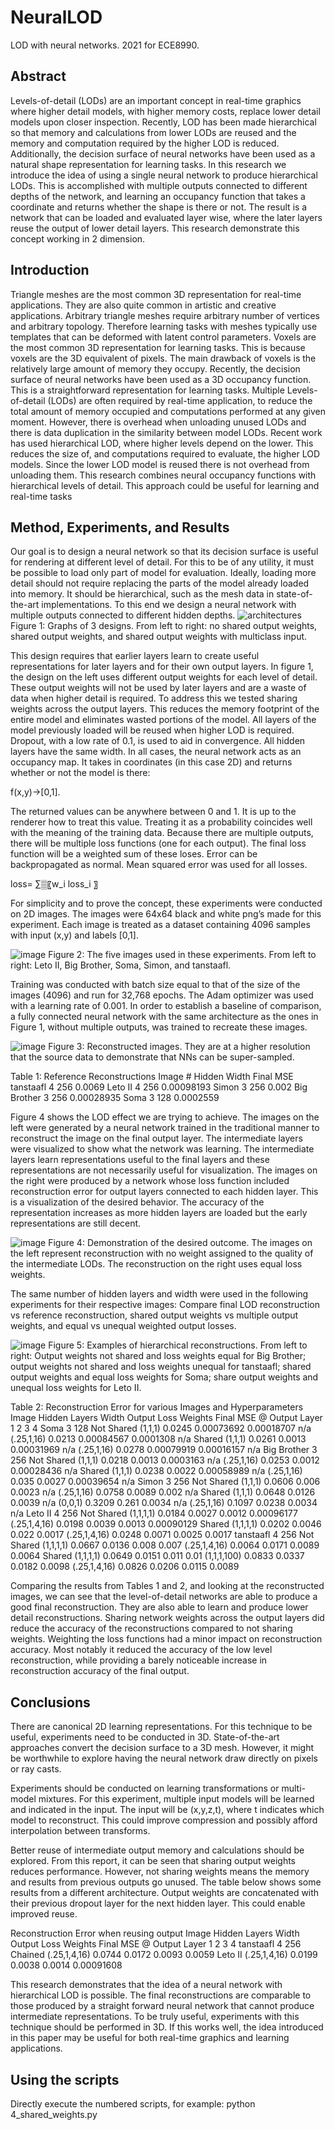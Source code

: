 # NeuralLOD
LOD with neural networks. 2021 for ECE8990.

## Abstract
Levels-of-detail (LODs) are an important concept in real-time graphics where higher detail models, with
higher memory costs, replace lower detail models upon closer inspection. Recently, LOD has been made
hierarchical so that memory and calculations from lower LODs are reused and the memory and
computation required by the higher LOD is reduced. Additionally, the decision surface of neural
networks have been used as a natural shape representation for learning tasks. In this research we
introduce the idea of using a single neural network to produce hierarchical LODs. This is accomplished
with multiple outputs connected to different depths of the network, and learning an occupancy function
that takes a coordinate and returns whether the shape is there or not. The result is a network that can
be loaded and evaluated layer wise, where the later layers reuse the output of lower detail layers. This
research demonstrate this concept working in 2 dimension.

## Introduction
Triangle meshes are the most common 3D representation for real-time applications. They are
also quite common in artistic and creative applications. Arbitrary triangle meshes require arbitrary
number of vertices and arbitrary topology. Therefore learning tasks with meshes typically use templates
that can be deformed with latent control parameters. Voxels are the most common 3D representation
for learning tasks. This is because voxels are the 3D equivalent of pixels. The main drawback of voxels is
the relatively large amount of memory they occupy. Recently, the decision surface of neural networks
have been used as a 3D occupancy function. This is a straightforward representation for learning
tasks.
Multiple Levels-of-detail (LODs) are often required by real-time application, to reduce the total
amount of memory occupied and computations performed at any given moment. However, there is
overhead when unloading unused LODs and there is data duplication in the similarity between model
LODs. Recent work has used hierarchical LOD, where higher levels depend on the lower. This
reduces the size of, and computations required to evaluate, the higher LOD models. Since the lower
LOD model is reused there is not overhead from unloading them. This research combines neural
occupancy functions with hierarchical levels of detail. This approach could be useful for learning and
real-time tasks

## Method, Experiments, and Results
Our goal is to design a neural network so that its decision surface is useful for rendering at
different level of detail. For this to be of any utility, it must be possible to load only part of model for
evaluation. Ideally, loading more detail should not require replacing the parts of the model already
loaded into memory. It should be hierarchical, such as the mesh data in state-of-the-art implementations. To this end we design a
neural network with multiple outputs connected to different hidden depths.
![architectures](https://user-images.githubusercontent.com/56926839/161315054-0b202e66-cd93-49ba-9bce-7bb7f685f529.png)
Figure 1: Graphs of 3 designs. From left to right: no shared output weights, shared output weights, and shared output weights
with multiclass input.

This design requires that earlier layers learn to create useful representations for later layers and
for their own output layers. In figure 1, the design on the left uses different output weights for each
level of detail. These output weights will not be used by later layers and are a waste of data when
higher detail is required.
To address this we tested sharing weights across the output layers. This reduces the memory
footprint of the entire model and eliminates wasted portions of the model. All layers of the model
previously loaded will be reused when higher LOD is required.
Dropout, with a low rate of 0.1, is used to aid in convergence. All hidden layers have the same
width. In all cases, the neural network acts as an occupancy map. It takes in coordinates (in this case
2D) and returns whether or not the model is there:

f(x,y)→[0,1].

The returned values can be anywhere between 0 and 1. It is up to the renderer how to treat this
value. Treating it as a probability coincides well with the meaning of the training data.
Because there are multiple outputs, there will be multiple loss functions (one for each output).
The final loss function will be a weighted sum of these loses. Error can be backpropagated as normal.
Mean squared error was used for all losses.

loss= ∑▒〖w_i loss_i 〗

For simplicity and to prove the concept, these experiments were conducted on 2D images.  The images were 64x64 black and white png’s made for this experiment.  Each image is treated as a dataset containing 4096 samples with input (x,y) and labels [0,1].

![image](https://user-images.githubusercontent.com/56926839/161315572-8520b325-f457-4838-88e5-3b74240bdbab.png)
Figure 2:  The five images used in these experiments.  From left to right:  Leto II, Big Brother, Soma, Simon, and tanstaafl.

Training was conducted with batch size equal to that of the size of the images (4096) and run for 32,768 epochs.  The Adam optimizer was used with a learning rate of 0.001.  In order to establish a baseline of comparison, a fully connected neural network with the same architecture as the ones in Figure 1, without multiple outputs, was trained to recreate these images.

![image](https://user-images.githubusercontent.com/56926839/161315649-6ffc2476-d4dd-4990-927f-2e5aca5cb862.png)
Figure 3:  Reconstructed images.  They are at a higher resolution that the source data to demonstrate that NNs can be super-sampled.

Table 1: Reference Reconstructions
Image	#   Hidden	Width	  Final MSE
tanstaafl	  4	    256	    0.0069
Leto II	    4	    256	    0.00098193
Simon	      3	    256	    0.002
Big Brother	3	    256	    0.00028935
Soma	      3	    128	    0.0002559

Figure 4 shows the LOD effect we are trying to achieve.  The images on the left were generated by a neural network trained in the traditional manner to reconstruct the image on the final output layer.  The intermediate layers were visualized to show what the network was learning.  The intermediate layers learn representations useful to the final layers and these representations are not necessarily useful for visualization.  The images on the right were produced by a network whose loss function included reconstruction error for output layers connected to each hidden layer.  This is a visualization of the desired behavior.  The accuracy of the representation increases as more hidden layers are loaded but the early representations are still decent.

![image](https://user-images.githubusercontent.com/56926839/161316193-68da41ba-54f4-4def-9a6d-28ffb68d6034.png)
Figure 4:  Demonstration of the desired outcome.  The images on the left represent reconstruction with no weight assigned to the quality of the intermediate LODs.  The reconstruction on the right uses equal loss weights.

The same number of hidden layers and width were used in the following experiments for their respective images: Compare final LOD reconstruction vs reference reconstruction, shared output weights vs multiple output weights, and equal vs unequal weighted output losses.

![image](https://user-images.githubusercontent.com/56926839/161316257-48003c75-1814-4b90-aa31-07da1ced3487.png)
Figure 5:  Examples of hierarchical reconstructions.  From left to right: Output weights not shared and loss weights equal for Big Brother; output weights not shared and loss weights unequal for tanstaafl; shared output weights and equal loss weights for Soma; share output weights and unequal loss weights for Leto II.

Table 2: Reconstruction Error for various Images and Hyperparameters
Image	Hidden Layers	Width	Output	Loss Weights	Final MSE @ Output Layer
					1	2	3	4
Soma	3	128	Not Shared	(1,1,1)	0.0245	0.00073692	0.00018707	n/a
				(.25,1,16)	0.0213	0.00084567	0.0001308	n/a
			Shared	(1,1,1)	0.0261	0.0013	0.00031969	n/a
				(.25,1,16)	0.0278	0.00079919	0.00016157	n/a
Big Brother	3	256	Not Shared	(1,1,1)	0.0218	0.0013	0.0003163	n/a
				(.25,1,16)	0.0253	0.0012	0.00028436	n/a
			Shared	(1,1,1)	0.0238	0.0022	0.00058989	n/a
				(.25,1,16)	0.035	0.0027	0.00039654	n/a
Simon	3	256	Not Shared	(1,1,1)	0.0606	0.006	0.0023	n/a
				(.25,1,16)	0.0758	0.0089	0.002	n/a
			Shared	(1,1,1)	0.0648	0.0126	0.0039	n/a
				(0,0,1)	0.3209	0.261	0.0034	n/a
				(.25,1,16)	0.1097	0.0238	0.0034	n/a
Leto II	4	256	Not Shared	(1,1,1,1)	0.0184	0.0027	0.0012	0.00096177
				(.25,1,4,16)	0.0198	0.0039	0.0013	0.00090129
			Shared	(1,1,1,1)	0.0202	0.0046	0.022	0.0017
				(.25,1,4,16)	0.0248	0.0071	0.0025	0.0017
tanstaafl	4	256	Not Shared	(1,1,1,1)	0.0667	0.0136	0.008	0.007
				(.25,1,4,16)	0.0064	0.0171	0.0089	0.0064
			Shared	(1,1,1,1)	0.0649	0.0151	0.011	0.01
				(1,1,1,100)	0.0833	0.0337	0.0182	0.0098
				(.25,1,4,16)	0.0826	0.0206	0.0115	0.0089


Comparing the results from Tables 1 and 2, and looking at the reconstructed images, we can see that the level-of-detail networks are able to produce a good final reconstruction.  They are also able to learn and produce lower detail reconstructions.  Sharing network weights across the output layers did reduce the accuracy of the reconstructions compared to not sharing weights.  Weighting the loss functions had a minor impact on reconstruction accuracy.  Most notably it reduced the accuracy of the low level reconstruction, while providing a barely noticeable increase in reconstruction accuracy of the final output. 

## Conclusions
There are canonical 2D learning representations.  For this technique to be useful, experiments need to be conducted in 3D.  State-of-the-art approaches convert the decision surface to a 3D mesh.  However, it might be worthwhile to explore having the neural network draw directly on pixels or ray casts.  

Experiments should be conducted on learning transformations or multi-model mixtures.  For this experiment, multiple input models will be learned and indicated in the input.  The input will be (x,y,z,t), where t indicates which model to reconstruct.  This could improve compression and possibly afford interpolation between transforms.

Better reuse of intermediate output memory and calculations should be explored.  From this report, it can be seen that sharing output weights reduces performance.  However, not sharing weights means the memory and results from previous outputs go unused.  The table below shows some results from a different architecture.  Output weights are concatenated with their previous dropout layer for the next hidden layer. This could enable improved reuse.

Reconstruction Error when reusing output
Image	Hidden Layers	Width	Output	Loss Weights	Final MSE @ Output Layer
					1	2	3	4
tanstaafl	4	256	Chained	(.25,1,4,16)	0.0744	0.0172	0.0093	0.0059
Leto II				(.25,1,4,16)	0.0199	0.0038	0.0014	0.00091608

This research demonstrates that the idea of a neural network with hierarchical LOD is possible.  The final reconstructions are comparable to those produced by a straight forward neural network that cannot produce intermediate representations.  To be truly useful, experiments with this technique should be performed in 3D.  If this works well, the idea introduced in this paper may be useful for both real-time graphics and learning applications.

## Using the scripts
Directly execute the numbered scripts, for example:  python 4_shared_weights.py


